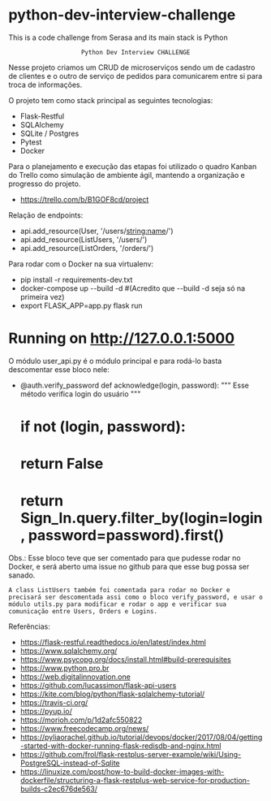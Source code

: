 # python-dev-interview-challenge
This is a code challenge from Serasa and its main stack is Python

                        Python Dev Interview CHALLENGE

Nesse projeto criamos um CRUD de microserviços sendo um de cadastro de clientes e o outro de serviço de pedidos para comunicarem entre si para troca de informações.

O projeto tem como stack principal as seguintes tecnologias:

- Flask-Restful
- SQLAlchemy
- SQLite / Postgres
- Pytest
- Docker

Para o planejamento e execução das etapas foi utilizado o quadro Kanban do Trello como simulação de ambiente ágil, mantendo a organização e progresso do projeto.

- https://trello.com/b/B1GOF8cd/project

Relação de endpoints:

- api.add_resource(User, '/users/<string:name>/')
- api.add_resource(ListUsers, '/users/')
- api.add_resource(ListOrders, '/orders/')

Para rodar com o Docker na sua virtualenv:

- pip install -r requirements-dev.txt
- docker-compose up --build -d  #(Acredito que --build -d seja só na primeira vez)
- export FLASK_APP=app.py
flask run
# Running on http://127.0.0.1:5000

O módulo user_api.py é o módulo principal e para rodá-lo basta descomentar esse bloco nele:

- @auth.verify_password
def acknowledge(login, password):
  """
      Esse método verifica login do usuário
  """
    # if not (login, password):
    #     return False
    # return Sign_In.query.filter_by(login=login, password=password).first()

Obs.: Esse bloco teve que ser comentado para que pudesse rodar no Docker, e será aberto uma issue no github para que esse bug possa ser sanado.

    A class ListUsers também foi comentada para rodar no Docker e precisará ser descomentada assi como o bloco verify_password, e usar o módulo utils.py para modificar e rodar o app e verificar sua comunicação entre Users, Orders e Logins.


Referências: 

- https://flask-restful.readthedocs.io/en/latest/index.html
- https://www.sqlalchemy.org/
- https://www.psycopg.org/docs/install.html#build-prerequisites
- https://www.python.pro.br
- https://web.digitalinnovation.one
- https://github.com/lucassimon/flask-api-users
- https://kite.com/blog/python/flask-sqlalchemy-tutorial/
- https://travis-ci.org/
- https://pyup.io/
- https://morioh.com/p/1d2afc550822
- https://www.freecodecamp.org/news/
- https://pyliaorachel.github.io/tutorial/devops/docker/2017/08/04/getting-started-with-docker-running-flask-redisdb-and-nginx.html
- https://github.com/frol/flask-restplus-server-example/wiki/Using-PostgreSQL-instead-of-Sqlite
- https://linuxize.com/post/how-to-build-docker-images-with-dockerfile/structuring-a-flask-restplus-web-service-for-production-builds-c2ec676de563/
